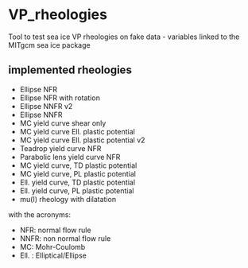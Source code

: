 # VP_rheologies
Tool to test sea ice VP rheologies on fake data - variables linked to the MITgcm sea ice package 

## implemented rheologies
- Ellipse NFR
- Ellipse NFR with rotation 
- Ellipse NNFR v2 
- Ellipse NNFR
- MC yield curve shear only
- MC yield curve Ell. plastic potential
- MC yield curve Ell. plastic potential v2
- Teadrop yield curve NFR
- Parabolic lens yield curve NFR
- MC yield curve, TD plastic potential
- MC yield curve, PL plastic potential
- Ell. yield curve, TD plastic potential
- Ell. yield curve, PL plastic potential
- mu(I) rheology with dilatation

with the acronyms:
- NFR: normal flow rule
- NNFR: non normal flow rule
- MC: Mohr-Coulomb
- Ell. : Elliptical/Ellipse
